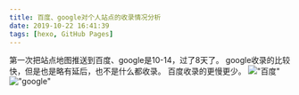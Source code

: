 ```yaml
---
title: 百度、google对个人站点的收录情况分析
date: 2019-10-22 16:41:39
tags: [hexo, GitHub Pages]
---
```

第一次把站点地图推送到百度、google是10-14，过了8天了。
google收录的比较快，但是也是略有延后，也不是什么都收录。
百度收录的更慢更少。
!["百度"](screenshot.png)
!["google"](screenshot_61.png)